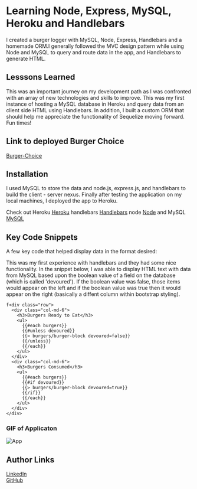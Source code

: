 # Learning Node, Express, MySQL, Heroku and Handlebars
I created a burger logger with MySQL, Node, Express, Handlebars and a homemade ORM.I generally followed the MVC design pattern while using Node and MySQL to query and route data in the app, and Handlebars to generate HTML.

## Lesssons Learned
This was an important journey on my development path as I was confronted with an array of new technologies and skills to improve. This was my first instance of hosting a MySQL database in Heroku and query data from an client side HTML using Handlebars. In addition, I built a custom ORM that should help me appreciate the functionality of Sequelize moving forward. Fun times!

## Link to deployed Burger Choice
[Burger-Choice](https://glacial-wildwood-18849.herokuapp.com/)

## Installation
I used MySQL to store the data and node.js, express.js, and handlebars to build the client - server nexus. Finally after testing the application on my local machines, I deployed the app to Heroku. 

Check out Heroku [Heroku](https://devcenter.heroku.com/)
handlebars [Handlebars](https://handlebarsjs.com/guide/#what-is-handlebars)
node [Node](https://nodejs.org/en/)
and MySQL [MySQL](https://dev.mysql.com/doc/)

## Key Code Snippets
A few key code that helped display data in the format desired: 

This was my first experience with handlebars and they had some nice functionality. In the snippet below, I was able to display HTML text with data from MySQL based upon the boolean value of a field on the database (which is called 'devoured'). If the boolean value was false, those items would appear on the left and if the boolean value was true then it would appear on the right (basically a diffent column within bootstrap styling). 
```
f<div class="row">
  <div class="col-md-6">
    <h3>Burgers Ready to Eat</h3>
    <ul>
      {{#each burgers}}
      {{#unless devoured}}
      {{> burgers/burger-block devoured=false}}
      {{/unless}}
      {{/each}}
    </ul>
  </div>
  <div class="col-md-6">
    <h3>Burgers Consumed</h3>
    <ul>
      {{#each burgers}}
      {{#if devoured}}
      {{> burgers/burger-block devoured=true}}
      {{/if}}
      {{/each}}
    </ul>
  </div>
</div>
```

### GIF of Applicaton
![App](https://media.giphy.com/media/d5SiMG2NvvS5xNsiz7/giphy.gif)


## Author Links
[LinkedIn](linkedin.com/in/joel-mathen/) <br>
[GitHub](https://github.com/crackedsnowboard)

